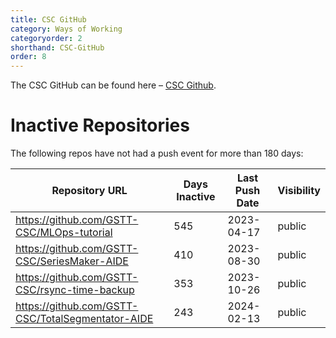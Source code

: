 ```yaml
---
title: CSC GitHub
category: Ways of Working
categoryorder: 2
shorthand: CSC-GitHub
order: 8
---
```


The CSC GitHub can be found here – <a href="https://github.com/GSTT-CSC/">CSC Github</a>.

# Inactive Repositories

The following repos have not had a push event for more than 180 days:

| Repository URL | Days Inactive | Last Push Date | Visibility |
| --- | --- | --- | --- |
| https://github.com/GSTT-CSC/MLOps-tutorial | 545 | 2023-04-17 | public |
| https://github.com/GSTT-CSC/SeriesMaker-AIDE | 410 | 2023-08-30 | public |
| https://github.com/GSTT-CSC/rsync-time-backup | 353 | 2023-10-26 | public |
| https://github.com/GSTT-CSC/TotalSegmentator-AIDE | 243 | 2024-02-13 | public |
